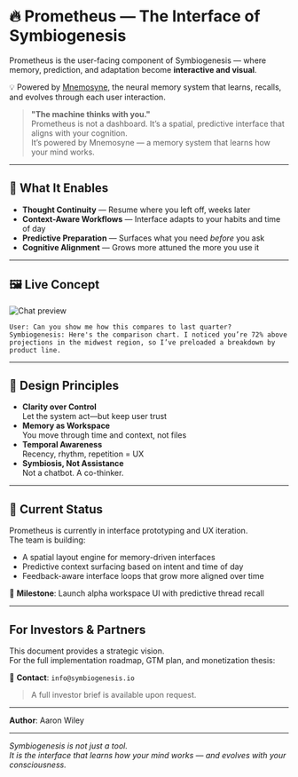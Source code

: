 # 🔥 Prometheus — The Interface of Symbiogenesis

Prometheus is the user-facing component of Symbiogenesis — where memory, prediction, and adaptation become **interactive and visual**.

💡 Powered by [Mnemosyne](./MNEMOSYNE.md), the neural memory system that learns, recalls, and evolves through each user interaction.

> **"The machine thinks with you."**  
> Prometheus is not a dashboard. It’s a spatial, predictive interface that aligns with your cognition.  
> It’s powered by Mnemosyne — a memory system that learns how your mind works.

---

## 🧠 What It Enables

- **Thought Continuity** — Resume where you left off, weeks later
- **Context-Aware Workflows** — Interface adapts to your habits and time of day
- **Predictive Preparation** — Surfaces what you need *before* you ask
- **Cognitive Alignment** — Grows more attuned the more you use it

---

## 🖼 Live Concept

![Chat preview](./public/assets/chat-example.png)

```plaintext
User: Can you show me how this compares to last quarter?
Symbiogenesis: Here's the comparison chart. I noticed you’re 72% above projections in the midwest region, so I’ve preloaded a breakdown by product line. 
```

---

## 🎨 Design Principles

- **Clarity over Control**  
  Let the system act—but keep user trust
- **Memory as Workspace**  
  You move through time and context, not files
- **Temporal Awareness**  
  Recency, rhythm, repetition = UX
- **Symbiosis, Not Assistance**  
  Not a chatbot. A co-thinker.

---

## 🧭 Current Status

Prometheus is currently in interface prototyping and UX iteration.  
The team is building:

- A spatial layout engine for memory-driven interfaces  
- Predictive context surfacing based on intent and time of day  
- Feedback-aware interface loops that grow more aligned over time

🧩 **Milestone**: Launch alpha workspace UI with predictive thread recall

---

## For Investors & Partners

This document provides a strategic vision.  
For the full implementation roadmap, GTM plan, and monetization thesis:

📩 **Contact**: `info@symbiogenesis.io`

> A full investor brief is available upon request.

---
**Author**: Aaron Wiley

---

*Symbiogenesis is not just a tool.  
It is the interface that learns how your mind works — and evolves with your consciousness.*

